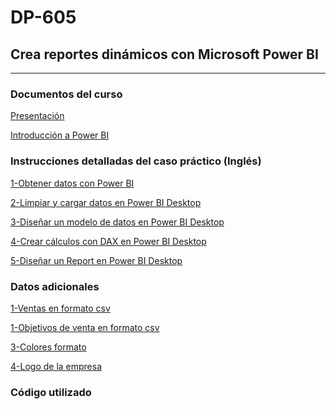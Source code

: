 # DP-605
## Crea reportes dinámicos con Microsoft Power BI
____
### Documentos del curso
[Presentación](https://github.com/JBeumala-Dignitae/DP-605/blob/main/Presentacion%20Curso.pdf)

[Introducción a Power BI](https://github.com/JBeumala-Dignitae/DP-605/blob/main/Introducci%C3%B3n%20a%20Power%20BI.pdf)

### Instrucciones detalladas del caso práctico (Inglés)
[1-Obtener datos con Power BI](https://microsoftlearning.github.io/PL-300-Microsoft-Power-BI-Data-Analyst/Instructions/Labs/01-prepare-data-with-power-query-in-power-bi-desktop.html)

[2-Limpiar y cargar datos en Power BI Desktop](https://microsoftlearning.github.io/PL-300-Microsoft-Power-BI-Data-Analyst/Instructions/Labs/01-prepare-data-with-power-query-in-power-bi-desktop.html)

[3-Diseñar un modelo de datos en Power BI Desktop](https://microsoftlearning.github.io/PL-300-Microsoft-Power-BI-Data-Analyst/Instructions/Labs/03-configure-data-model-in-power-bi-desktop.html)

[4-Crear cálculos con DAX en Power BI Desktop](https://microsoftlearning.github.io/PL-300-Microsoft-Power-BI-Data-Analyst/Instructions/Labs/04-create-dax-calculations-in-power-bi-desktop.html)

[5-Diseñar un Report en Power BI Desktop](https://microsoftlearning.github.io/PL-300-Microsoft-Power-BI-Data-Analyst/Instructions/Labs/06-design-report-in-power-bi-desktop.html)

### Datos adicionales
[1-Ventas en formato csv ]()

[1-Objetivos de venta en formato csv]()

[3-Colores formato](https://github.com/JBeumala-Dignitae/DP-605/blob/main/ColorFormats.csv)

[4-Logo de la empresa](https://github.com/JBeumala-Dignitae/DP-605/blob/main/AdventureWorksLogo.jpg)

### Código utilizado
